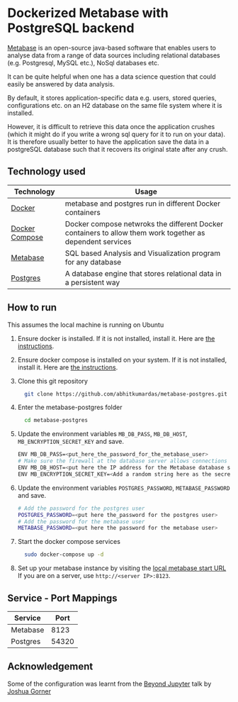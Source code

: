 # Dockerized Metabase with PostgreSQL backend

[Metabase](https://www.metabase.com/) is an open-source java-based software that enables users to analyse data from a range of data sources including relational databases (e.g. Postgresql, MySQL etc.), NoSql databases etc.

It can be quite helpful when one has a data science question that could easily be answered by data analysis.

By default, it stores application-specific data e.g. users, stored queries, configurations etc. on an H2 database on the same file system where it is installed.

However, it is difficult to retrieve this data once the application crushes (which it might do if you write a wrong sql query for it to run on your data). It is therefore usually better to have the application save the data in a postgreSQL database such that it recovers its original state after any crush.

## Technology used

| Technology | Usage |
| --- | --- |
|[Docker](https://docs.docker.com/) | metabase and postgres run in different Docker containers|
|[Docker Compose](https://docs.docker.com/compose/) | Docker compose netwroks the different Docker containers to allow them  work together as dependent services |
|[Metabase](https://www.metabase.com/)| SQL based Analysis and Visualization program for any database |
| [Postgres](https://www.postgresql.org/) | A database engine that stores relational data in a persistent way |

## How to run

This assumes the local machine is running on Ubuntu

1. Ensure docker is installed. If it is not installed, install it. Here are [the instructions](https://docs.docker.com/install/linux/docker-ce/ubuntu/).
2. Ensure docker compose is installed on your system. If it is not installed, install it. Here are [the instructions](https://docs.docker.com/compose/install/).
3. Clone this git repository

    ```bash
      git clone https://github.com/abhitkumardas/metabase-postgres.git
    ```

4. Enter the metabase-postgres folder

    ```bash
      cd metabase-postgres
    ```
5. Update the environment variables ```MB_DB_PASS```, ```MB_DB_HOST```, ```MB_ENCRYPTION_SECRET_KEY``` and save.

    ```bash
    ENV MB_DB_PASS=<put_here_the_password_for_the_metabase_user>
    # Make sure the firewall at the database server allows connections to port 54320
    ENV MB_DB_HOST=<put here the IP address for the Metabase database server e.g. 00.000.000.00>
    ENV MB_ENCRYPTION_SECRET_KEY=<Add a random string here as the secret>
    ```
6. Update the environment variables ```POSTGRES_PASSWORD```, ```METABASE_PASSWORD``` and save.

    ```bash
    # Add the password for the postgres user
    POSTGRES_PASSWORD=<put here the_password for the postgres user>
    # Add the password for the metabase user
    METABASE_PASSWORD=<put here the password for the metabase user>
    ```

7. Start the docker compose services

    ```bash
      sudo docker-compose up -d
    ```

8. Set up your metabase instance by visiting the [local metabase start URL](http://localhost:8123)
If you are on a server, use ```http://<server IP>:8123```.

## Service - Port Mappings

| Service | Port |
| --- | --- |
| Metabase | 8123 |
| Postgres | 54320 |

## Acknowledgement

Some of the configuration was learnt from the [Beyond Jupyter](https://github.com/jgoerner/beyond-jupyter) talk by [Joshua Gorner](https://github.com/jgoerner)
